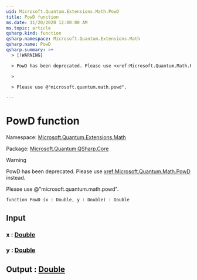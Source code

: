 ```yaml
---
uid: Microsoft.Quantum.Extensions.Math.PowD
title: PowD function
ms.date: 11/20/2020 12:00:00 AM
ms.topic: article
qsharp.kind: function
qsharp.namespace: Microsoft.Quantum.Extensions.Math
qsharp.name: PowD
qsharp.summary: >+
  > [!WARNING]

  > PowD has been deprecated. Please use <xref:Microsoft.Quantum.Math.PowD> instead.

  >

  > Please use @"microsoft.quantum.math.powd".

---
```


# PowD function

Namespace: [Microsoft.Quantum.Extensions.Math](xref:Microsoft.Quantum.Extensions.Math)

Package: [Microsoft.Quantum.QSharp.Core](https://nuget.org/packages/Microsoft.Quantum.QSharp.Core)


> [!WARNING]
> PowD has been deprecated. Please use <xref:Microsoft.Quantum.Math.PowD> instead.
>
> Please use @"microsoft.quantum.math.powd".



```qsharp
function PowD (x : Double, y : Double) : Double
```


## Input

### x : [Double](xref:microsoft.quantum.lang-ref.double)




### y : [Double](xref:microsoft.quantum.lang-ref.double)





## Output : [Double](xref:microsoft.quantum.lang-ref.double)

